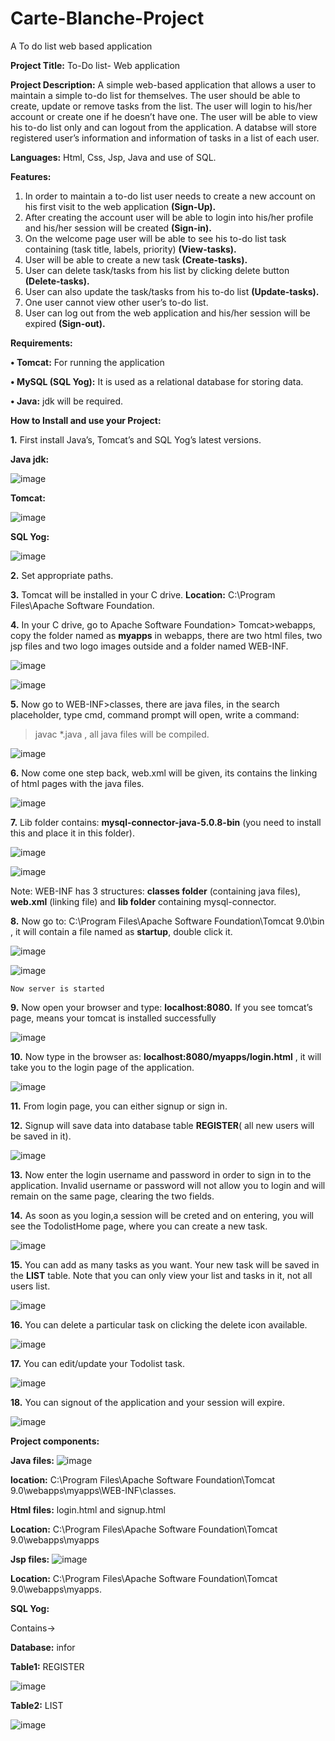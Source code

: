 # Carte-Blanche-Project
A To do list web based application

**Project Title:** To-Do list- Web application

**Project Description:** A simple web-based application that allows a user to maintain a simple to-do list for themselves. The user should be able to create, update or remove tasks from the list. The user will login to his/her account or create one if he doesn’t have one. The user will be able to view his to-do list only and can logout from the application. A databse will store registered user’s information and information of tasks in a list of each user.

**Languages:** Html, Css, Jsp, Java and use of SQL.

**Features:**
1.	In order to maintain a to-do list user needs to create a new account on his first visit to the web application **(Sign-Up).**
2.	After creating the account user will be able to login into his/her profile and his/her session will be created **(Sign-in).**
3.	On the welcome page user will be able to see his to-do list task containing (task title, labels, priority) **(View-tasks).**
4.	User will be able to create a new task **(Create-tasks).**
5.	User can delete task/tasks from his list by clicking delete button **(Delete-tasks).**
6.	User can also update the task/tasks from his to-do list **(Update-tasks).**
7.	One user cannot view other user’s to-do list.
8.	User can log out from the web application and his/her session will be expired **(Sign-out).**

**Requirements:**


**•	Tomcat:** For running the application

**•	MySQL (SQL Yog):** It is used as a relational database for storing data.

**•	Java:** jdk will be required.

**How to Install and use your Project:**



**1.**	First install Java’s, Tomcat’s and SQL Yog’s latest versions.

**Java jdk:**

![image](https://user-images.githubusercontent.com/84430386/118864088-11cdce80-b8f9-11eb-902a-9131fc08b283.png)


**Tomcat:** 

![image](https://user-images.githubusercontent.com/84430386/118864191-2d38d980-b8f9-11eb-8ae9-3acf11b50b6b.png)


**SQL Yog:**
 
 ![image](https://user-images.githubusercontent.com/84430386/118864210-31fd8d80-b8f9-11eb-9b00-8ea2e3f68d4a.png)


**2.**	Set appropriate paths.

**3.**	Tomcat will be installed in your C drive. 
    **Location:** C:\Program Files\Apache Software Foundation.
    
**4.**	In your C drive, go to Apache Software Foundation> Tomcat>webapps,
    copy the folder named as **myapps** in webapps, there are two html files, two jsp files and two logo images outside and a folder named WEB-INF.
    
 ![image](https://user-images.githubusercontent.com/84430386/118864445-6ec98480-b8f9-11eb-8568-d74846485307.png)


  ![image](https://user-images.githubusercontent.com/84430386/118864476-76892900-b8f9-11eb-98be-d116b56545b4.png)

 


**5.**	Now go to WEB-INF>classes, there are java files, in the search 
placeholder, type cmd, command prompt will open, write a command:

> javac *.java , all java files will be compiled.
  
  
  ![image](https://user-images.githubusercontent.com/84430386/118864525-843eae80-b8f9-11eb-8809-a22f7e300520.png)


**6.**	Now come one step back, web.xml will be given, its contains the linking of html pages with the java files.
 
![image](https://user-images.githubusercontent.com/84430386/118864557-89036280-b8f9-11eb-934c-b3d5344bfde0.png)


**7.**	Lib folder contains: **mysql-connector-java-5.0.8-bin** (you need to install this and place it in this folder).

 ![image](https://user-images.githubusercontent.com/84430386/118864594-90c30700-b8f9-11eb-990d-b256712f6b31.png)



![image](https://user-images.githubusercontent.com/84430386/118864610-9587bb00-b8f9-11eb-921a-be0290ddf997.png)

 

Note: WEB-INF has 3 structures: **classes folder** (containing java files), **web.xml** (linking file) and **lib folder** containing mysql-connector.

**8.**	Now go to: C:\Program Files\Apache Software Foundation\Tomcat 9.0\bin , it will contain a file named as **startup**, double click it.

 
![image](https://user-images.githubusercontent.com/84430386/118864633-9b7d9c00-b8f9-11eb-9860-95edbbbbe341.png)


![image](https://user-images.githubusercontent.com/84430386/118864661-a1737d00-b8f9-11eb-90cb-d89a506da49d.png)

 

    Now server is started
**9.**	Now open your browser and type: **localhost:8080.** If you see tomcat’s page, means your tomcat is installed successfully
             
 ![image](https://user-images.githubusercontent.com/84430386/118864678-a7695e00-b8f9-11eb-9fbc-725bc32c68cc.png)


**10.**	Now type in the browser as:  **localhost:8080/myapps/login.html** , it will take you to the login page of the application.

   ![image](https://user-images.githubusercontent.com/84430386/118864894-d8e22980-b8f9-11eb-9494-96a06d8eb0b5.png)
    

**11.**	From login page, you can either signup or sign in.

**12.**	Signup will save data into database table **REGISTER**( all new users will be saved in it).
 
 ![image](https://user-images.githubusercontent.com/84430386/118864932-e3042800-b8f9-11eb-8678-5c0bcb1f7503.png)


**13.**	Now enter the login username and password in order to sign in to the application. Invalid username or password will not allow you to login and will remain on the same page, clearing the two fields.

**14.**	As soon as you login,a session will be creted and on entering, you will see the TodolistHome page, where you can create a new task.
            
  ![image](https://user-images.githubusercontent.com/84430386/118864965-ea2b3600-b8f9-11eb-8d40-2a92139972d6.png)


**15.**	 You can add as many tasks as you want. Your new task will be saved in the **LIST** table. Note that you can only view your list and tasks in it, not all users list.
 
![image](https://user-images.githubusercontent.com/84430386/118864991-ef888080-b8f9-11eb-8907-a9515122b8c4.png)



**16.**	 You can delete a particular task on clicking the delete icon available.

![image](https://user-images.githubusercontent.com/84430386/118865013-f616f800-b8f9-11eb-8782-8b3b65fc8bc6.png)

 
**17.**	You can edit/update your Todolist task.
 
 ![image](https://user-images.githubusercontent.com/84430386/118865029-fb744280-b8f9-11eb-8bfd-f367f9938dcb.png)
 

**18.**	 You can signout of the application and your session will expire.
 
![image](https://user-images.githubusercontent.com/84430386/118865046-016a2380-b8fa-11eb-92b3-cbbc155403e1.png)



**Project components:**


**Java files:**  ![image](https://user-images.githubusercontent.com/84430386/118865314-3c6c5700-b8fa-11eb-804f-e5f56f324c97.png)
             
**location:** C:\Program Files\Apache Software Foundation\Tomcat 9.0\webapps\myapps\WEB-INF\classes.



**Html files:**        login.html and signup.html    

**Location:** C:\Program Files\Apache Software Foundation\Tomcat 9.0\webapps\myapps


**Jsp files:**          ![image](https://user-images.githubusercontent.com/84430386/118865347-442bfb80-b8fa-11eb-8adb-1a560aa1ad82.png)
  
**Location:** C:\Program Files\Apache Software Foundation\Tomcat 9.0\webapps\myapps.


**SQL Yog:**

Contains-> 

**Database:** infor

**Table1:** REGISTER

 ![image](https://user-images.githubusercontent.com/84430386/118865386-4c843680-b8fa-11eb-8fe2-7eaf4ac82031.png)



**Table2:** LIST
 
![image](https://user-images.githubusercontent.com/84430386/118865502-70e01300-b8fa-11eb-9db5-ad9580a7d0d6.png)




